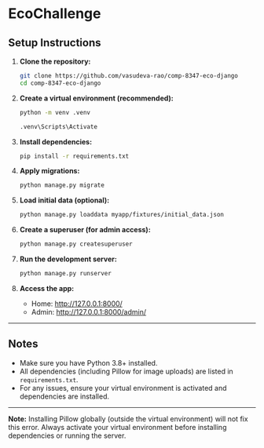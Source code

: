 # EcoChallenge

## Setup Instructions

1. **Clone the repository:**
   ```sh
   git clone https://github.com/vasudeva-rao/comp-8347-eco-django
   cd comp-8347-eco-django
   ```

2. **Create a virtual environment (recommended):**
   ```sh
   python -m venv .venv
   
   .venv\Scripts\Activate
   ```

3. **Install dependencies:**
   ```sh
   pip install -r requirements.txt
   ```

4. **Apply migrations:**
   ```sh
   python manage.py migrate
   ```

5. **Load initial data (optional):**
   ```sh
   python manage.py loaddata myapp/fixtures/initial_data.json
   ```

6. **Create a superuser (for admin access):**
   ```sh
   python manage.py createsuperuser
   ```

7. **Run the development server:**
   ```sh
   python manage.py runserver
   ```

8. **Access the app:**
   - Home: http://127.0.0.1:8000/
   - Admin: http://127.0.0.1:8000/admin/

---

## Notes
- Make sure you have Python 3.8+ installed.
- All dependencies (including Pillow for image uploads) are listed in `requirements.txt`.
- For any issues, ensure your virtual environment is activated and dependencies are installed.

---

**Note:** Installing Pillow globally (outside the virtual environment) will not fix this error. Always activate your virtual environment before installing dependencies or running the server. 